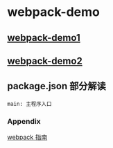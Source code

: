 # webpack-demo
## [webpack-demo1](https://wuliguaiguaia.github.io/webpack-demo/webpack-demo1/dist/index.html)
 

## [webpack-demo2](https://wuliguaiguaia.github.io/webpack-demo/webpack-demo2/dist/index.html)
 

## package.json 部分解读
    main: 主程序入口


### Appendix
[webpack 指南](https://www.webpackjs.com/guides/)
